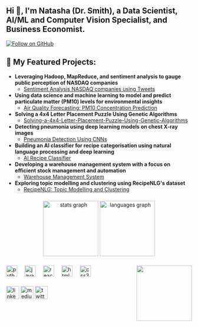<h2 align="left">Hi 👋, I'm Natasha (Dr. Smith), a Data Scientist, AI/ML and Computer Vision Specialist, and Business Economist.</h2>

[![Follow on GitHub](https://img.shields.io/github/followers/drnsmith?label=Follow&style=social)](https://github.com/drnsmith)

###
<h2>💼 My Featured Projects:</h2>

- <b>Leveraging Hadoop, MapReduce, and sentiment analysis to gauge public perception of NASDAQ companies</b>
  - [Sentiment Analysis NASDAQ companies using Tweets](https://github.com/drnsmith/sentiment-analysis-NASDAQ-companies-Tweets)
- <b>Using data science and machine learning to model and predict particulate matter (PM10) levels for environmental insights</b>
  - [Air Quality Forecasting: PM10 Concentration Prediction](https://github.com/drnsmith/PM-London-Pollution)
- <b>Solving a 4x4 Letter Placement Puzzle Using Genetic Algorithms</b>
  - [Solving-a-4x4-Letter-Placement-Puzzle-Using-Genetic-Algorithms](https://github.com/drnsmith/Solving-a-4x4-Letter-Placement-Puzzle-Using-Genetic-Algorithms)
- <b>Detecting pneumonia using deep learning models on chest X-ray images</b>
  - [Pneumonia Detection Using CNNs](https://github.com/drnsmith/pneumonia-detection-CNN)
- <b>Building an AI classifier for recipe categorisation using natural language processing and deep learning</b>
  - [AI Recipe Classifier](https://github.com/drnsmith/AI-Recipe-Classifier)
- <b>Developing a warehouse management system with a focus on efficient stock management and automation</b>
  - [Warehouse Management System](https://github.com/drnsmith/warehouse-management-system)
- <b>Exploring topic modelling and clustering using RecipeNLG's dataset</b>
  - [RecipeNLG: Topic Modelling and Clustering](https://github.com/drnsmith/RecipeNLG-Topic-Modelling-and-Clustering)

###

<div align="center">
  <img src="https://github-readme-stats.vercel.app/api?username=drnsmith&hide_title=false&hide_rank=false&show_icons=true&include_all_commits=true&count_private=true&disable_animations=false&theme=dracula&locale=en&hide_border=false" height="150" alt="stats graph"  />
  <img src="https://github-readme-stats.vercel.app/api/top-langs?username=drnsmith&locale=en&hide_title=false&layout=compact&card_width=320&langs_count=5&theme=dracula&hide_border=false" height="150" alt="languages graph"  />
</div>

###

<img align="right" height="150" src="https://i.imgflip.com/65efzo.gif"  />

###

<div align="left">
  <img src="https://cdn.jsdelivr.net/gh/devicons/devicon/icons/python/python-original.svg" height="30" alt="python logo"  />
  <img width="12" />
  <img src="https://cdn.jsdelivr.net/gh/devicons/devicon/icons/javascript/javascript-original.svg" height="30" alt="javascript logo"  />
  <img width="12" />
  <img src="https://cdn.jsdelivr.net/gh/devicons/devicon/icons/react/react-original.svg" height="30" alt="react logo"  />
  <img width="12" />
  <img src="https://cdn.jsdelivr.net/gh/devicons/devicon/icons/html5/html5-original.svg" height="30" alt="html5 logo"  />
  <img width="12" />
  <img src="https://cdn.jsdelivr.net/gh/devicons/devicon/icons/css3/css3-original.svg" height="30" alt="css3 logo"  />
  <img width="12" />
  
</div>

###

<div align="left">
  <a href="https://www.linkedin.com/in/natalyasmith"><img src="https://img.shields.io/static/v1?message=LinkedIn&logo=linkedin&label=&color=0077B5&logoColor=white&labelColor=&style=for-the-badge" height="35" alt="linkedin logo"  /></a>
  <a href="https://medium.com/@drnatashasth"><img src="https://img.shields.io/static/v1?message=Medium&logo=medium&label=&color=12100E&logoColor=white&labelColor=&style=for-the-badge" height="35" alt="medium logo" /></a>
  <a href="https://twitter.com/NeverOblivious"><img src="https://img.shields.io/static/v1?message=Twitter&logo=twitter&label=&color=1DA1F2&logoColor=white&labelColor=&style=for-the-badge" height="35" alt="twitter logo" /></a>
</div>

###

